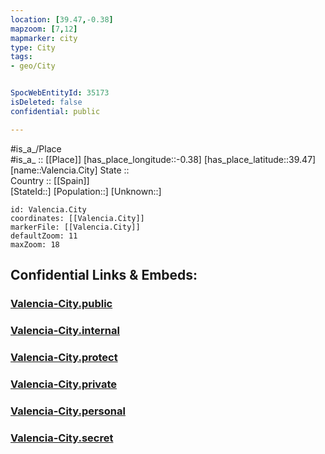 ```yaml
---
location: [39.47,-0.38] 
mapzoom: [7,12] 
mapmarker: city 
type: City
tags:
- geo/City


SpocWebEntityId: 35173
isDeleted: false
confidential: public

---
```

#is_a_/Place  
#is_a_ :: [[Place]] 
[has_place_longitude::-0.38] 
[has_place_latitude::39.47] 
[name::Valencia.City] 
State ::  
Country :: [[Spain]]  
[StateId::] 
[Population::] 
[Unknown::] 


```leaflet
id: Valencia.City
coordinates: [[Valencia.City]] 
markerFile: [[Valencia.City]] 
defaultZoom: 11 
maxZoom: 18
```


## Confidential Links & Embeds: 

### [Valencia-City.public](/_public/\Earth\Continent\Europe\Europe~South\Spain\Provinces~Spain\Valencia,Region\counties,Valenciana\Valencia-county\cities~ValenciaValencia-City.public.md) 

### [Valencia-City.internal](/_internal/\Earth\Continent\Europe\Europe~South\Spain\Provinces~Spain\Valencia,Region\counties,Valenciana\Valencia-county\cities~ValenciaValencia-City.internal.md) 

### [Valencia-City.protect](/_protect/\Earth\Continent\Europe\Europe~South\Spain\Provinces~Spain\Valencia,Region\counties,Valenciana\Valencia-county\cities~ValenciaValencia-City.protect.md) 

### [Valencia-City.private](/_private/\Earth\Continent\Europe\Europe~South\Spain\Provinces~Spain\Valencia,Region\counties,Valenciana\Valencia-county\cities~ValenciaValencia-City.private.md) 

### [Valencia-City.personal](/_personal/\Earth\Continent\Europe\Europe~South\Spain\Provinces~Spain\Valencia,Region\counties,Valenciana\Valencia-county\cities~ValenciaValencia-City.personal.md) 

### [Valencia-City.secret](/_secret/\Earth\Continent\Europe\Europe~South\Spain\Provinces~Spain\Valencia,Region\counties,Valenciana\Valencia-county\cities~ValenciaValencia-City.secret.md)

